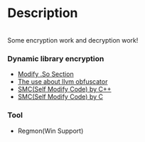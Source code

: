 # Description
<br/>
Some encryption work and decryption work!

### Dynamic library encryption
* [Modify .So Section](http://blog.csdn.net/jiangwei0910410003/article/details/49361281)
* [The use about llvm obfuscator](http://blog.csdn.net/wangbaochu/article/details/45370543)
* [SMC(Self Modify Code) by C++](http://blog.csdn.net/orbit/article/details/1497457)
* [SMC(Self Modify Code) by C](https://shanetully.com/2013/12/writing-a-self-mutating-x86_64-c-program/)

### Tool
* Regmon(Win Support)

